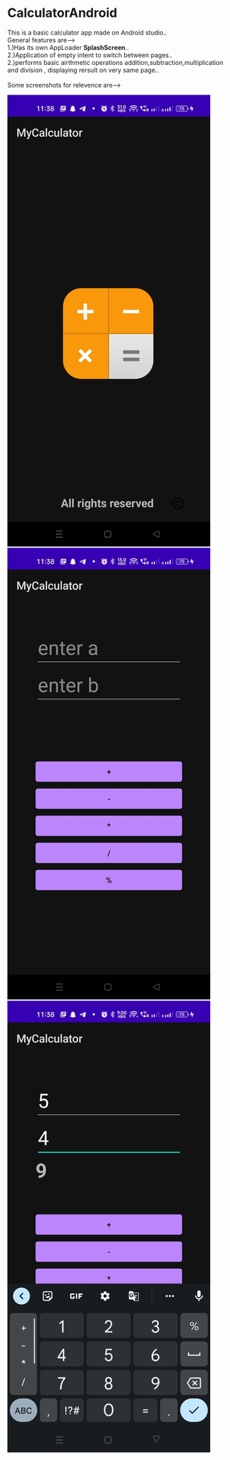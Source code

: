 # CalculatorAndroid

This is a basic calculator app made on Android studio..<br/>
General features are--><br/>
1.)Has its own AppLoader <strong>SplashScreen</strong>..<br/>
2.)Application of empty intent to switch between pages..<br/>
2.)performs basic airthmetic operations addition,subtraction,multiplication and division , displaying rersult on very same page..<br/>
<br/>
Some screenshots for relevence are--><br/>

![one](https://github.com/st2251/CalculatorAndroid/blob/master/app/src/main/res/drawable/c1.jpeg)
![one](https://github.com/st2251/CalculatorAndroid/blob/master/app/src/main/res/drawable/c2.jpeg)
![one](https://github.com/st2251/CalculatorAndroid/blob/master/app/src/main/res/drawable/c3.jpeg)
